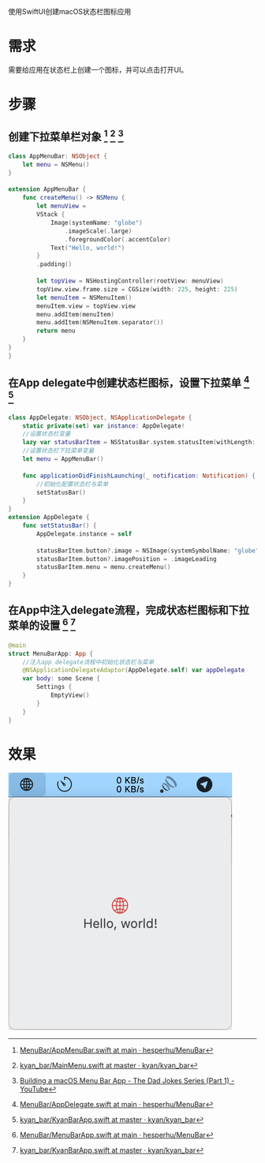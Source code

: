 使用SwiftUI创建macOS状态栏图标应用

# 需求

需要给应用在状态栏上创建一个图标，并可以点击打开UI。

# 步骤

## 创建下拉菜单栏对象 [^3] [^1] [^2]

```swift
class AppMenuBar: NSObject {
    let menu = NSMenu()
}

extension AppMenuBar {
    func createMenu() -> NSMenu {
        let menuView =
        VStack {
            Image(systemName: "globe")
                .imageScale(.large)
                .foregroundColor(.accentColor)
            Text("Hello, world!")
        }
        .padding()
        
        let topView = NSHostingController(rootView: menuView)
        topView.view.frame.size = CGSize(width: 225, height: 225)
        let menuItem = NSMenuItem()
        menuItem.view = topView.view
        menu.addItem(menuItem)
        menu.addItem(NSMenuItem.separator())
        return menu
    }
}
}
```

## 在App delegate中创建状态栏图标，设置下拉菜单 [^4] [^5]

```swift
class AppDelegate: NSObject, NSApplicationDelegate {
    static private(set) var instance: AppDelegate!
    //设置状态栏变量
    lazy var statusBarItem = NSStatusBar.system.statusItem(withLength: NSStatusItem.variableLength)
    //设置状态栏下拉菜单变量
    let menu = AppMenuBar()
    
    func applicationDidFinishLaunching(_ notification: Notification) {
        //初始化配置状态栏与菜单
        setStatusBar()
    }
}
extension AppDelegate {
    func setStatusBar() {
        AppDelegate.instance = self
        
        statusBarItem.button?.image = NSImage(systemSymbolName: "globe", accessibilityDescription: nil)
        statusBarItem.button?.imagePosition = .imageLeading
        statusBarItem.menu = menu.createMenu()
    }
}
```

## 在App中注入delegate流程，完成状态栏图标和下拉菜单的设置 [^6] [^5]

```swift
@main
struct MenuBarApp: App {
    //注入app delegate流程中初始化状态栏与菜单
    @NSApplicationDelegateAdaptor(AppDelegate.self) var appDelegate
    var body: some Scene {
        Settings {
            EmptyView()
        }
    }
}
```

# 效果

![](hsw.png)



[^1]: [kyan_bar/MainMenu.swift at master · kyan/kyan_bar](https://github.com/kyan/kyan_bar/blob/master/KyanBar/MainMenu.swift)
[^2]: [Building a macOS Menu Bar App - The Dad Jokes Series (Part 1) - YouTube](https://www.youtube.com/watch?v=CuMLpnjPr2Y)
[^3]: [MenuBar/AppMenuBar.swift at main · hesperhu/MenuBar](https://github.com/hesperhu/MenuBar/blob/main/MenuBar/AppMenuBar.swift)
[^4]: [MenuBar/AppDelegate.swift at main · hesperhu/MenuBar](https://github.com/hesperhu/MenuBar/blob/main/MenuBar/AppDelegate.swift)
[^5]: [kyan_bar/KyanBarApp.swift at master · kyan/kyan_bar](https://github.com/kyan/kyan_bar/blob/master/KyanBar/KyanBarApp.swift)
[^6]: [MenuBar/MenuBarApp.swift at main · hesperhu/MenuBar](https://github.com/hesperhu/MenuBar/blob/main/MenuBar/MenuBarApp.swift)

